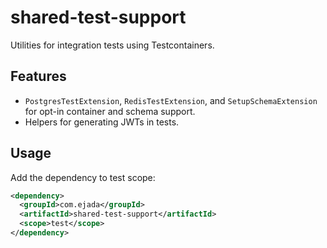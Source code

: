 # shared-test-support

Utilities for integration tests using Testcontainers.

## Features
- `PostgresTestExtension`, `RedisTestExtension`, and `SetupSchemaExtension` for opt-in container and schema support.
- Helpers for generating JWTs in tests.

## Usage
Add the dependency to test scope:
```xml
<dependency>
  <groupId>com.ejada</groupId>
  <artifactId>shared-test-support</artifactId>
  <scope>test</scope>
</dependency>
```
